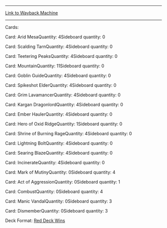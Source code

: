
---
[Link to Wayback Machine](https://web.archive.org/web/20150311124640/http://magic.wizards.com/en/articles/decks/paul-mackinnon-canada-nationals-11-2014-12-03)

[_metadata_:generator]:- "Drupal 7 (http://drupal.org)"
[_metadata_:node]:- "315468"
[_metadata_:publish_date]:- "2014-12-03"
[_metadata_:source]:- "article"
[_metadata_:title]:- "Paul MacKinnon, Canada Nationals '11"
[_metadata_:wayback_capture_timestamp]:- "2015-03-11 12:46:40"
[_metadata_:wayback_raw_url]:- "https://web.archive.org/web/20150311124640id_/http://magic.wizards.com/en/articles/decks/paul-mackinnon-canada-nationals-11-2014-12-03"
[_metadata_:wayback_url]:- "http://magic.wizards.com/en/articles/decks/paul-mackinnon-canada-nationals-11-2014-12-03"
---





Cards: 

Card: Arid MesaQuantity: 4Sideboard quantity: 0 



Card: Scalding TarnQuantity: 4Sideboard quantity: 0 



Card: Teetering PeaksQuantity: 4Sideboard quantity: 0 



Card: MountainQuantity: 11Sideboard quantity: 0 



Card: Goblin GuideQuantity: 4Sideboard quantity: 0 



Card: Spikeshot ElderQuantity: 4Sideboard quantity: 0 



Card: Grim LavamancerQuantity: 4Sideboard quantity: 0 



Card: Kargan DragonlordQuantity: 4Sideboard quantity: 0 



Card: Ember HaulerQuantity: 4Sideboard quantity: 0 



Card: Hero of Oxid RidgeQuantity: 1Sideboard quantity: 0 



Card: Shrine of Burning RageQuantity: 4Sideboard quantity: 0 



Card: Lightning BoltQuantity: 4Sideboard quantity: 0 



Card: Searing BlazeQuantity: 4Sideboard quantity: 0 



Card: IncinerateQuantity: 4Sideboard quantity: 0 



Card: Mark of MutinyQuantity: 0Sideboard quantity: 4 



Card: Act of AggressionQuantity: 0Sideboard quantity: 1 



Card: CombustQuantity: 0Sideboard quantity: 4 



Card: Manic VandalQuantity: 0Sideboard quantity: 3 



Card: DismemberQuantity: 0Sideboard quantity: 3 

Deck Format: [Red Deck Wins](/en/deck-format/red-deck-wins)


 

 
